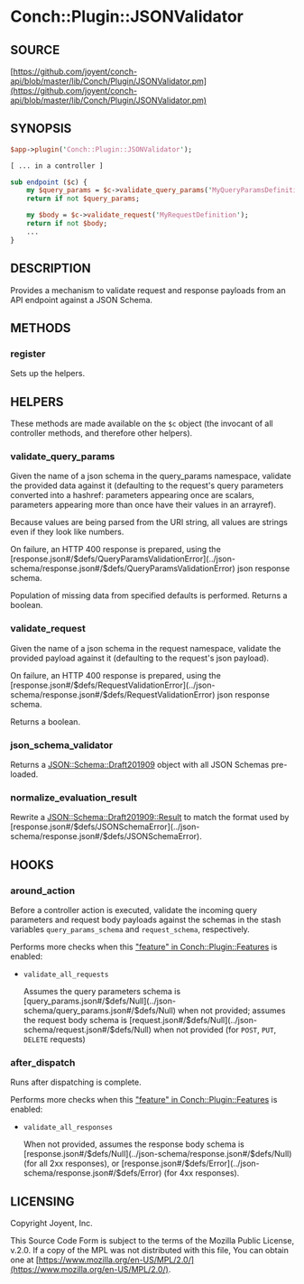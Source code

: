 # Conch::Plugin::JSONValidator

## SOURCE

[https://github.com/joyent/conch-api/blob/master/lib/Conch/Plugin/JSONValidator.pm](https://github.com/joyent/conch-api/blob/master/lib/Conch/Plugin/JSONValidator.pm)

## SYNOPSIS

```perl
$app->plugin('Conch::Plugin::JSONValidator');

[ ... in a controller ]

sub endpoint ($c) {
    my $query_params = $c->validate_query_params('MyQueryParamsDefinition');
    return if not $query_params;

    my $body = $c->validate_request('MyRequestDefinition');
    return if not $body;
    ...
}
```

## DESCRIPTION

Provides a mechanism to validate request and response payloads from an API endpoint against a
JSON Schema.

## METHODS

### register

Sets up the helpers.

## HELPERS

These methods are made available on the `$c` object (the invocant of all controller methods,
and therefore other helpers).

### validate\_query\_params

Given the name of a json schema in the query\_params namespace, validate the provided data
against it (defaulting to the request's query parameters converted into a hashref: parameters
appearing once are scalars, parameters appearing more than once have their values in an
arrayref).

Because values are being parsed from the URI string, all values are strings even if they look like
numbers.

On failure, an HTTP 400 response is prepared, using the
[response.json#/$defs/QueryParamsValidationError](../json-schema/response.json#/$defs/QueryParamsValidationError) json response schema.

Population of missing data from specified defaults is performed.
Returns a boolean.

### validate\_request

Given the name of a json schema in the request namespace, validate the provided payload against
it (defaulting to the request's json payload).

On failure, an HTTP 400 response is prepared, using the
[response.json#/$defs/RequestValidationError](../json-schema/response.json#/$defs/RequestValidationError) json response schema.

Returns a boolean.

### json\_schema\_validator

Returns a [JSON::Schema::Draft201909](https://metacpan.org/pod/JSON%3A%3ASchema%3A%3ADraft201909) object with all JSON Schemas pre-loaded.

### normalize\_evaluation\_result

Rewrite a [JSON::Schema::Draft201909::Result](https://metacpan.org/pod/JSON%3A%3ASchema%3A%3ADraft201909%3A%3AResult) to match the format used by
[response.json#/$defs/JSONSchemaError](../json-schema/response.json#/$defs/JSONSchemaError).

## HOOKS

### around\_action

Before a controller action is executed, validate the incoming query parameters and request body
payloads against the schemas in the stash variables `query_params_schema` and
`request_schema`, respectively.

Performs more checks when this ["feature" in Conch::Plugin::Features](../modules/Conch%3A%3APlugin%3A%3AFeatures#feature) is enabled:

- `validate_all_requests`

    Assumes the query parameters schema is [query_params.json#/$defs/Null](../json-schema/query_params.json#/$defs/Null) when not provided;
    assumes the request body schema is [request.json#/$defs/Null](../json-schema/request.json#/$defs/Null) when not provided (for
    `POST`, `PUT`, `DELETE` requests)

### after\_dispatch

Runs after dispatching is complete.

Performs more checks when this ["feature" in Conch::Plugin::Features](../modules/Conch%3A%3APlugin%3A%3AFeatures#feature) is enabled:

- `validate_all_responses`

    When not provided, assumes the response body schema is [response.json#/$defs/Null](../json-schema/response.json#/$defs/Null)
    (for all 2xx responses), or [response.json#/$defs/Error](../json-schema/response.json#/$defs/Error) (for 4xx responses).

## LICENSING

Copyright Joyent, Inc.

This Source Code Form is subject to the terms of the Mozilla Public License,
v.2.0. If a copy of the MPL was not distributed with this file, You can obtain
one at [https://www.mozilla.org/en-US/MPL/2.0/](https://www.mozilla.org/en-US/MPL/2.0/).
